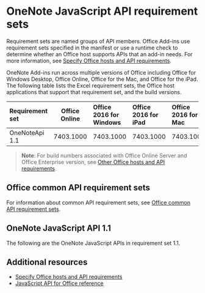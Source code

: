 # OneNote JavaScript API requirement sets

Requirement sets are named groups of API members. Office Add-ins use requirement sets specified in the manifest or use a runtime check to determine whether an Office host supports APIs that an add-in needs. For more information, see [Specify Office hosts and API requirements](../docs/overview/specify-office-hosts-and-api-requirements.md).

OneNote Add-ins run across multiple versions of Office including Office for Windows Desktop, Office Online, Office for the Mac, and Office for the iPad. The following table lists the Excel requirement sets, the Office host applications that support that requirement set, and the build versions.

|  Requirement set  |  Office Online  |  Office 2016 for Windows  |  Office 2016 for iPad  |  Office 2016 for Mac  |
|:-----|-----|:-----|:-----|:-----|
| OneNoteApi 1.1  | 7403.1000 | 7403.1000| 7403.1000 | 7403.1000|

> **Note**: For build numbers associated with Office Online Server and Office Enterprise version, see [Other Office hosts and API requirements](other-Office-hosts-and-requirement-sets.md).

## Office common API requirement sets
For information about common API requirement sets, see [Office common API requirement sets](office-add-in-requirement-sets.md).

## OneNote JavaScript API 1.1 
The following are the OneNote JavaScript APIs in requirement set 1.1. 

## Additional resources

- [Specify Office hosts and API requirements](../docs/overview/specify-office-hosts-and-api-requirements.md)
- [JavaScript API for Office reference](http://dev.office.com/reference/add-ins/javascript-api-for-office)
